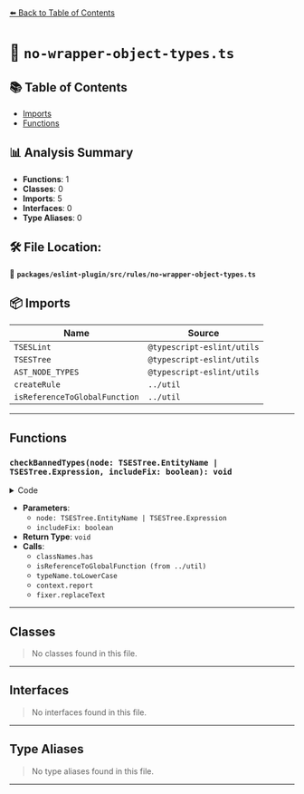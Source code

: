 [⬅️ Back to Table of Contents](../../../../index.md)

# 📄 `no-wrapper-object-types.ts`

## 📚 Table of Contents

- [Imports](#imports)
- [Functions](#functions)

## 📊 Analysis Summary

- **Functions**: 1
- **Classes**: 0
- **Imports**: 5
- **Interfaces**: 0
- **Type Aliases**: 0

## 🛠️ File Location:
📂 **`packages/eslint-plugin/src/rules/no-wrapper-object-types.ts`**

## 📦 Imports

| Name | Source |
|------|--------|
| `TSESLint` | `@typescript-eslint/utils` |
| `TSESTree` | `@typescript-eslint/utils` |
| `AST_NODE_TYPES` | `@typescript-eslint/utils` |
| `createRule` | `../util` |
| `isReferenceToGlobalFunction` | `../util` |


---

## Functions

### `checkBannedTypes(node: TSESTree.EntityName | TSESTree.Expression, includeFix: boolean): void`

<details><summary>Code</summary>

```ts
function checkBannedTypes(
      node: TSESTree.EntityName | TSESTree.Expression,
      includeFix: boolean,
    ): void {
      const typeName = node.type === AST_NODE_TYPES.Identifier && node.name;
      if (
        !typeName ||
        !classNames.has(typeName) ||
        !isReferenceToGlobalFunction(typeName, node, context.sourceCode)
      ) {
        return;
      }

      const preferred = typeName.toLowerCase();

      context.report({
        node,
        messageId: 'bannedClassType',
        data: { preferred, typeName },
        fix: includeFix
          ? (fixer): TSESLint.RuleFix => fixer.replaceText(node, preferred)
          : undefined,
      });
    }
```
</details>

- **Parameters**:
  - `node: TSESTree.EntityName | TSESTree.Expression`
  - `includeFix: boolean`
- **Return Type**: `void`
- **Calls**:
  - `classNames.has`
  - `isReferenceToGlobalFunction (from ../util)`
  - `typeName.toLowerCase`
  - `context.report`
  - `fixer.replaceText`

---

## Classes

> No classes found in this file.


---

## Interfaces

> No interfaces found in this file.


---

## Type Aliases

> No type aliases found in this file.


---